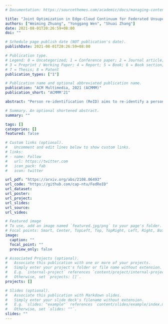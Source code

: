 ```yaml
---
# Documentation: https://sourcethemes.com/academic/docs/managing-content/

title: "Joint Optimization in Edge-Cloud Continuum for Federated Unsupervised Person Re-identification"
authors: ["Weiming Zhuang", "Yonggang Wen", "Shuai Zhang"]
date: 2021-08-01T20:26:59+08:00
doi: ""

# Schedule page publish date (NOT publication's date).
publishDate: 2021-08-01T20:26:59+08:00

# Publication type.
# Legend: 0 = Uncategorized; 1 = Conference paper; 2 = Journal article;
# 3 = Preprint / Working Paper; 4 = Report; 5 = Book; 6 = Book section;
# 7 = Thesis; 8 = Patent
publication_types: ["1"]

# Publication name and optional abbreviated publication name.
publication: "ACM Multimedia, 2021 (ACMMM)"
publication_short: "ACMMM'21"

abstract: "Person re-identification (ReID) aims to re-identify a person from non-overlapping camera views. Since person ReID data contains sensitive personal information, researchers have adopted federated learning, an emerging distributed training method, to mitigate the privacy leakage risks. However, existing studies rely on data labels that are laborious and time-consuming to obtain. We present FedUReID, a federated unsupervised person ReID system to learn person ReID models without any labels while preserving privacy. FedUReID enables in-situ model training on edges with unlabeled data. A cloud server aggregates models from edges instead of centralizing raw data to preserve data privacy. Moreover, to tackle the problem that edges vary in data volumes and distributions, we personalize training in edges with joint optimization of cloud and edge. Specifically, we propose personalized epoch to reassign computation throughout training, personalized clustering to iteratively predict suitable labels for unlabeled data, and personalized update to adapt the server aggregated model to each edge. Extensive experiments on eight person ReID datasets demonstrate that FedUReID not only achieves higher accuracy but also reduces computation cost by 29%. Our FedUReID system with the joint optimization will shed light on implementing federated learning to more multimedia tasks without data labels."

# Summary. An optional shortened abstract.
summary: ""

tags: []
categories: []
featured: false

# Custom links (optional).
#   Uncomment and edit lines below to show custom links.
# links:
# - name: Follow
#   url: https://twitter.com
#   icon_pack: fab
#   icon: twitter

url_pdf: "https://arxiv.org/abs/2108.06493"
url_code: "https://github.com/cap-ntu/FedReID"
url_dataset:
url_poster:
url_project:
url_slides:
url_source:
url_video:

# Featured image
# To use, add an image named `featured.jpg/png` to your page's folder. 
# Focal points: Smart, Center, TopLeft, Top, TopRight, Left, Right, BottomLeft, Bottom, BottomRight.
image:
  caption: ""
  focal_point: ""
  preview_only: false

# Associated Projects (optional).
#   Associate this publication with one or more of your projects.
#   Simply enter your project's folder or file name without extension.
#   E.g. `internal-project` references `content/project/internal-project/index.md`.
#   Otherwise, set `projects: []`.
projects: []

# Slides (optional).
#   Associate this publication with Markdown slides.
#   Simply enter your slide deck's filename without extension.
#   E.g. `slides: "example"` references `content/slides/example/index.md`.
#   Otherwise, set `slides: ""`.
slides: ""
---
```

